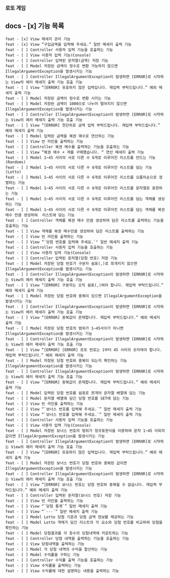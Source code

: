### 로또 게임
## docs - [x] 기능 목록
    feat - [x] View 메세지 관리 기능
    feat - [x] View “구입금액을 입력해 주세요.” 일반 메세지 출력 기능
    feat - [ ] Controller 사용자 입력 기능을 호출하는 기능
    feat - [ ] View 사용자 입력 기능(Console)
    feat - [ ] Controller 입력된 문자열(금액) 저장 기능
    feat - [ ] Model 저장된 금액이 정수로 변환 가능하지 않으면 IllegalArgumentException을 발생시키는 기능
    feat - [ ] Controller IllegalArgumentException이 발생하면 [ERROR]로 시작하는 View의 에러 메세지 출력 기능 호출 기능
    feat - [ ] View “[ERROR] 유효하지 않은 입력입니다. 재입력 부탁드립니다.” 예외 메세지 출력 기능
    feat - [ ] Model 저장된 금액이 정수로 변환 시키는 기능
    feat - [ ] Model 저장된 금액이 1000으로 나누어 떨어지지 않으면 IllegalArgumentException을 발생시키는 기능
    feat - [ ] Controller IllegalArgumentException이 발생하면 [ERROR]로 시작하는 View의 에러 메세지 출력 기능 호출 기능
    feat - [ ] View “[ERROR] 천단위로 금액 입력 부탁드립니다. 재입력 부탁드립니다.” 예외 메세지 출력 기능
    feat - [ ] Model 입력된 금액을 복권 매수로 연산하는 기능
    feat - [ ] View 빈 라인을 출력하는 기능
    feat - [ ] Controller 복권 매수를 출력하는 기능을 호출하는 기능
    feat - [ ] View “복권 매수 + 개를 구매했습니다. “ 연산 메세지 출력 기능
    feat - [ ] Model 1~45 사이의 서로 다른 수 6개로 이루어진 리스트를 만드는 기능(Randoms)
    feat - [ ] Model 1~45 사이의 서로 다른 수 6개로 이루어진 리스트를 담는 기능(Lotto)
    feat - [ ] Model 1~45 사이의 서로 다른 수 6개로 이루어진 리스트를 오름차순으로 정렬하는 기능
    feat - [ ] Model 1~45 사이의 서로 다른 수 6개로 이루어진 리스트를 문자열로 표현하는 기능
    feat - [ ] Model 1~45 사이의 서로 다른 수 6개로 이루어진 리스트를 담는 객체를 생성하는 기능
    feat - [ ] Model 1~45 사이의 서로 다른 수 6개로 이루어진 리스트를 담는 객체를 복권 매수 만큼 생성하여  리스트에 담는 기능
    feat - [ ] Controller 객체를 복권 매수 만큼 생성하여 담은 리스트를 출력하는 기능을 호출하는 기능
    feat - [ ] View 객체를 복권 매수만큼 생성하여 담은 리스트를 출력하는 기능
    feat - [ ] View 빈 라인을 출력하는 기능
    feat - [ ] View “`당첨 번호를 입력해 주세요.`" 일반 메세지 출력 기능
    feat - [ ] Controller 사용자 입력 기능을 호출하는 기능
    feat - [ ] View 사용자 입력 기능(Console)
    feat - [ ] Controller 입력된 문자열(당첨 번호) 저장 기능
    feat - [ ] Model 저장된 당첨 번호가 구분자 쉼표(,)로 쪼개지지 않으면 IllegalArgumentException을 발생시키는 기능
    feat - [ ] Controller IllegalArgumentException이 발생하면 [ERROR]로 시작하는 View의 에러 메세지 출력 기능 호출 기능
    feat - [ ] View “[ERROR] 구분자는 오직 쉼표(,)여야 합니다. 재입력 부탁드립니다.” 예외 메세지 출력 기능
    feat - [ ] Model 저장된 당첨 번호에 중복이 있으면 IllegalArgumentException을 발생시키는 기능
    feat - [ ] Controller IllegalArgumentException이 발생하면 [ERROR]로 시작하는 View의 에러 메세지 출력 기능 호출 기능
    feat - [ ] View “[ERROR] 중복값이 존재합니다. 재입력 부탁드립니다.” 예외 메세지 출력 기능
    feat - [ ] Model 저장된 당첨 번호의 범위가 1~45사이가 아니면 IllegalArgumentException을 발생시키는 기능
    feat - [ ] Controller IllegalArgumentException이 발생하면 [ERROR]로 시작하는 View의 에러 메세지 출력 기능 호출 기능
    feat - [ ] View “[ERROR] [ERROR] 로또 번호는 1부터 45 사이의 숫자여야 합니다. 재입력 부탁드립니다.” 예외 메세지 출력 기능
    feat - [ ] Model 저장된 당첨 번호와 중복이 되는지 확인하는 기능 IllegalArgumentException을 발생시키는 기능
    feat - [ ] Controller IllegalArgumentException이 발생하면 [ERROR]로 시작하는 View의 에러 메세지 출력 기능 호출 기능
    feat - [ ] View “[ERROR] 중복값이 존재합니다. 재입력 부탁드립니다.” 예외 메세지 출력 기능
    feat - [ ] Model 입력된 당첨 번호를 쉼표로 쪼개어 문자열 배열에 담는 기능
    feat - [ ] Model 문자열 배열에 담긴 당첨 번호를 SET에 담는 기능
    feat - [ ] View 빈 라인을 출력하는 기능
    feat - [ ] View “`보너스 번호를 입력해 주세요.`” 일반 메세지 출력 기능
    feat - [ ] View “`보너스 번호를 입력해 주세요.`” 일반 메세지 출력 기능
    feat - [ ] Controller 사용자 입력 기능을 호출하는 기능
    feat - [ ] View 사용자 입력 기능(Console)
    feat - [ ] Model 저장된 보너스 번호의 범위가 정규표현식을 이용하여 문자 1~45 이외의 값이면 IllegalArgumentException을 발생시키는 기능
    feat - [ ] Controller IllegalArgumentException이 발생하면 [ERROR]로 시작하는 View의 에러 메세지 출력 기능 호출 기능
    feat - [ ] View “[ERROR] 유효하지 않은 입력입니다. 재입력 부탁드립니다.” 예외 메세지 출력 기능
    feat - [ ] Model 저장된 보너스 번호가 당첨 번호와 중복된 값이면 IllegalArgumentException을 발생시키는 기능
    feat - [ ] Controller IllegalArgumentException이 발생하면 [ERROR]로 시작하는 View의 에러 메세지 출력 기능 호출 기능
    feat - [ ] View “[ERROR] 보너스 번호는 당첨 번호와 중복될 수 없습니다. 재입력 부탁드립니다.” 예외 메세지 출력 기능
    feat - [ ] Controller 입력된 문자열(보너스 번호) 저장 기능
    feat - [ ] View 빈 라인을 출력하는 기능
    feat - [ ] View “`당첨 통계`” 일반 메세지 출력 기능
    feat - [ ] View “`---`” 일반 메세지 출력 기능
    feat - [ ] Model Lotto 당첨 기준과 당첨 금액 정보를 제공하는 기능
    feat - [ ] Model Lotto 객체가 담긴 리스트의 각 요소와 당첨 번호를 비교하여 당첨을 확인하는 기능
    feat - [ ] Model 당첨결과를 각 등수의 당첨내역에 카운트하는 기능
    feat - [ ] Controller 당첨 내역을 출력하는 기능을 호출하는 기능
    feat - [ ] View 당첨내역을 출력하는 기능
    feat - [ ] Model 각 당첨 내역의 수익을 합산하는 기능
    feat - [ ] Model 수익률을 구하는 기능
    feat - [ ] Controller 수익률 출력 기능을 호출하는 기능
    feat - [ ] View 수익률을 출력하는 기능
    feat - [ ] View 수익률에 대한 설명하는 내용을 출력하는 기능